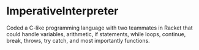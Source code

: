 # ImperativeInterpreter
Coded a C-like programming language with two teammates in Racket that could handle  variables, arithmetic, if statements, while loops, continue, break, throws, try catch,   and most importantly functions.
 
